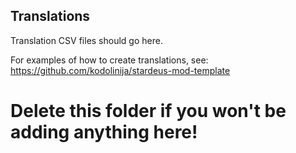## Translations

Translation CSV files should go here.

For examples of how to create translations, see:
https://github.com/kodolinija/stardeus-mod-template

# Delete this folder if you won't be adding anything here!